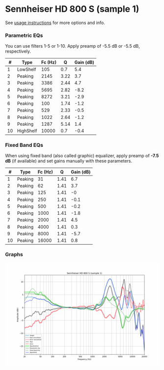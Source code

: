# Sennheiser HD 800 S (sample 1)
See [usage instructions](https://github.com/jaakkopasanen/AutoEq#usage) for more options and info.

### Parametric EQs
You can use filters 1-5 or 1-10. Apply preamp of -5.5 dB or -5.5 dB, respectively.

|   # | Type      |   Fc (Hz) |    Q |   Gain (dB) |
|-----|-----------|-----------|------|-------------|
|   1 | LowShelf  |       105 | 0.7  |         5.4 |
|   2 | Peaking   |      2145 | 3.22 |         3.7 |
|   3 | Peaking   |      3386 | 2.44 |         4.7 |
|   4 | Peaking   |      5695 | 2.82 |        -8.2 |
|   5 | Peaking   |      8272 | 3.21 |        -2.9 |
|   6 | Peaking   |       100 | 1.74 |        -1.2 |
|   7 | Peaking   |       529 | 2.33 |        -0.5 |
|   8 | Peaking   |      1022 | 2.64 |        -1.2 |
|   9 | Peaking   |      1287 | 5.14 |         1.4 |
|  10 | HighShelf |     10000 | 0.7  |        -0.4 |

### Fixed Band EQs
When using fixed band (also called graphic) equalizer, apply preamp of **-7.5 dB** (if available) and set gains manually with these parameters.

|   # | Type    |   Fc (Hz) |    Q |   Gain (dB) |
|-----|---------|-----------|------|-------------|
|   1 | Peaking |        31 | 1.41 |         6.7 |
|   2 | Peaking |        62 | 1.41 |         3.7 |
|   3 | Peaking |       125 | 1.41 |        -0   |
|   4 | Peaking |       250 | 1.41 |        -0.1 |
|   5 | Peaking |       500 | 1.41 |        -0.2 |
|   6 | Peaking |      1000 | 1.41 |        -1.8 |
|   7 | Peaking |      2000 | 1.41 |         4.5 |
|   8 | Peaking |      4000 | 1.41 |         0.3 |
|   9 | Peaking |      8000 | 1.41 |        -5.7 |
|  10 | Peaking |     16000 | 1.41 |         0.8 |

### Graphs
![](./Sennheiser%20HD%20800%20S%20(sample%201).png)
